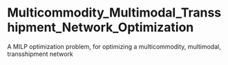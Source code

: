 # Multicommodity_Multimodal_Transshipment_Network_Optimization
A MILP optimization problem, for optimizing a multicommodity, multimodal, transshipment network
